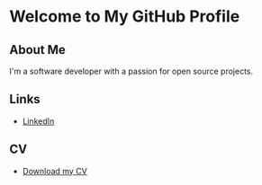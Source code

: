 # Welcome to My GitHub Profile

## About Me
I'm a software developer with a passion for open source projects.

## Links
- [LinkedIn](https://www.linkedin.com/in/godfrey-tshehla-10216a104/)

## CV
- [Download my CV](https://www.example.com/mycv.pdf)
